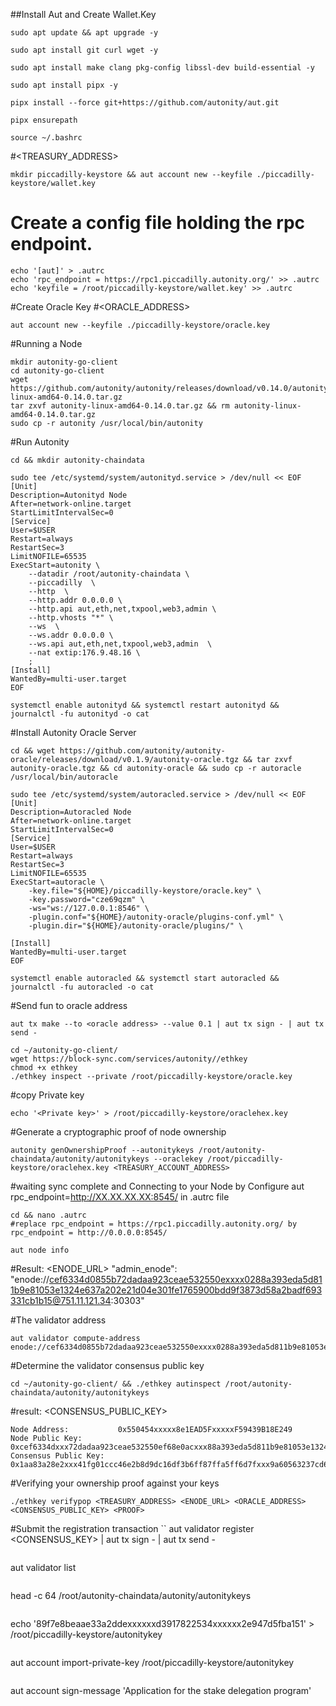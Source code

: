 ##Install Aut and Create Wallet.Key
```
sudo apt update && apt upgrade -y

sudo apt install git curl wget -y

sudo apt install make clang pkg-config libssl-dev build-essential -y

sudo apt install pipx -y

pipx install --force git+https://github.com/autonity/aut.git

pipx ensurepath

source ~/.bashrc
```
#<TREASURY_ADDRESS>
```
mkdir piccadilly-keystore && aut account new --keyfile ./piccadilly-keystore/wallet.key
```
# Create a config file holding the rpc endpoint.
```
echo '[aut]' > .autrc
echo 'rpc_endpoint = https://rpc1.piccadilly.autonity.org/' >> .autrc
echo 'keyfile = /root/piccadilly-keystore/wallet.key' >> .autrc
```
#Create Oracle Key
#<ORACLE_ADDRESS>
```
aut account new --keyfile ./piccadilly-keystore/oracle.key
```
#Running a Node
```
mkdir autonity-go-client
cd autonity-go-client
wget https://github.com/autonity/autonity/releases/download/v0.14.0/autonity-linux-amd64-0.14.0.tar.gz
tar zxvf autonity-linux-amd64-0.14.0.tar.gz && rm autonity-linux-amd64-0.14.0.tar.gz
sudo cp -r autonity /usr/local/bin/autonity
````
#Run Autonity
```
cd && mkdir autonity-chaindata
```
```
sudo tee /etc/systemd/system/autonityd.service > /dev/null << EOF
[Unit]
Description=Autonityd Node
After=network-online.target
StartLimitIntervalSec=0
[Service]
User=$USER
Restart=always
RestartSec=3
LimitNOFILE=65535
ExecStart=autonity \
    --datadir /root/autonity-chaindata \
    --piccadilly  \
    --http  \
    --http.addr 0.0.0.0 \
    --http.api aut,eth,net,txpool,web3,admin \
    --http.vhosts "*" \
    --ws  \
    --ws.addr 0.0.0.0 \
    --ws.api aut,eth,net,txpool,web3,admin  \
    --nat extip:176.9.48.16 \
    ;
[Install]
WantedBy=multi-user.target
EOF
```
```
systemctl enable autonityd && systemctl restart autonityd && journalctl -fu autonityd -o cat
```

#Install Autonity Oracle Server
```
cd && wget https://github.com/autonity/autonity-oracle/releases/download/v0.1.9/autonity-oracle.tgz && tar zxvf autonity-oracle.tgz && cd autonity-oracle && sudo cp -r autoracle /usr/local/bin/autoracle
```
```
sudo tee /etc/systemd/system/autoracled.service > /dev/null << EOF
[Unit]
Description=Autoracled Node
After=network-online.target
StartLimitIntervalSec=0
[Service]
User=$USER
Restart=always
RestartSec=3
LimitNOFILE=65535
ExecStart=autoracle \
    -key.file="${HOME}/piccadilly-keystore/oracle.key" \
    -key.password="cze69qzm" \
    -ws="ws://127.0.0.1:8546" \
    -plugin.conf="${HOME}/autonity-oracle/plugins-conf.yml" \
    -plugin.dir="${HOME}/autonity-oracle/plugins/" \
  
[Install]
WantedBy=multi-user.target
EOF
```
```
systemctl enable autoracled && systemctl start autoracled && journalctl -fu autoracled -o cat
```
#Send fun to oracle address
```
aut tx make --to <oracle address> --value 0.1 | aut tx sign - | aut tx send -
```
```
cd ~/autonity-go-client/
wget https://block-sync.com/services/autonity//ethkey
chmod +x ethkey
./ethkey inspect --private /root/piccadilly-keystore/oracle.key
```
#copy Private key
```
echo '<Private key>' > /root/piccadilly-keystore/oraclehex.key
```
#Generate a cryptographic proof of node ownership <PROOF>
```
autonity genOwnershipProof --autonitykeys /root/autonity-chaindata/autonity/autonitykeys --oraclekey /root/piccadilly-keystore/oraclehex.key <TREASURY_ACCOUNT_ADDRESS>
```
#waiting sync complete and Connecting to your Node by Configure aut rpc_endpoint=http://XX.XX.XX.XX:8545/ in .autrc file
```
cd && nano .autrc
#replace rpc_endpoint = https://rpc1.piccadilly.autonity.org/ by rpc_endpoint = http://0.0.0.0:8545/
```
```
aut node info
```
#Result: <ENODE_URL>
"admin_enode": "enode://cef6334d0855b72dadaa923ceae532550exxxx0288a393eda5d811b9e81053e1324e637a202e21d04e301fe1765900bdd9f3873d58a2badf693331cb1b15@751.11.121.34:30303"


#The validator address
```
aut validator compute-address enode://cef6334d0855b72dadaa923ceae532550exxxx0288a393eda5d811b9e81053e1324e637a202e21d04e301fe1765900bdd9f3873d58a2badf693331cb1b15@751.11.121.34:30303
```
#Determine the validator consensus public key
```
cd ~/autonity-go-client/ && ./ethkey autinspect /root/autonity-chaindata/autonity/autonitykeys
```
#result: <CONSENSUS_PUBLIC_KEY>
```
Node Address:           0x550454xxxxx8e1EAD5FxxxxxF59439B18E249
Node Public Key:        0xcef6334dxxx72dadaa923ceae532550ef68e0acxxx88a393eda5d811b9e81053e1324e637axxx4e301fe1765900bdd9f3873d58a2badf693331cb1b15
Consensus Public Key:   0x1aa83a28e2xxx41fg01ccc46e2b8d9dc16df3b6ff87ffa5ff6d7fxxx9a60563237cd66a256f60a92e71
```

#Verifying your ownership proof against your keys
```
./ethkey verifypop <TREASURY_ADDRESS> <ENODE_URL> <ORACLE_ADDRESS> <CONSENSUS_PUBLIC_KEY> <PROOF>
```
#Submit the registration transaction 
``
aut validator register <ENODE> <ORACLE ADDRESS> <CONSENSUS_KEY> <PROOF> | aut tx sign - | aut tx send -
```
```
aut validator list
```
```
head -c 64 /root/autonity-chaindata/autonity/autonitykeys
```
```
echo '89f7e8beaae33a2ddexxxxxxd3917822534xxxxxx2e947d5fba151' > /root/piccadilly-keystore/autonitykey
```
```
aut account import-private-key /root/piccadilly-keystore/autonitykey
```
```
aut account sign-message 'Application for the stake delegation program'
```
